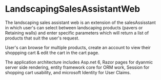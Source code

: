 # LandscapingSalesAssistantWeb

The landscaping sales assistant web is an extension of the salesAssisstant in which user's can select between landscaping products (pavers or Retaining walls) and enter specific parameters which will return a list of products that suit the user's request.

User's can browse for multiple products, create an account to view their shoppping cart & edit the cart in the cart page.

The application architecture includes Asp.net 6, Razor pages for dyanmic server side rendering, entity framework core for ORM work, Session for shopping cart usability,
and microsoft Identity for User Claims.
